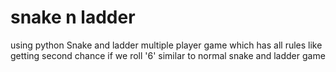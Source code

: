 # snake n ladder
using python
Snake and ladder multiple player game which has all rules like getting second chance if we roll '6' similar to normal snake and ladder game
